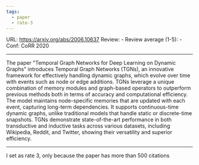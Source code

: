 ```yaml
---
tags:
  - paper
  - rate-3
---
```

URL: https://arxiv.org/abs/2006.10637
Review: -
Review average (1-5): - 
Conf: CoRR 2020

---

The paper "Temporal Graph Networks for Deep Learning on Dynamic Graphs" introduces Temporal Graph Networks (TGNs), an innovative framework for effectively handling dynamic graphs, which evolve over time with events such as node or edge additions. TGNs leverage a unique combination of memory modules and graph-based operators to outperform previous methods both in terms of accuracy and computational efficiency. The model maintains node-specific memories that are updated with each event, capturing long-term dependencies. It supports continuous-time dynamic graphs, unlike traditional models that handle static or discrete-time snapshots. TGNs demonstrate state-of-the-art performance in both transductive and inductive tasks across various datasets, including Wikipedia, Reddit, and Twitter, showing their versatility and superior efficiency.

---

I set as rate 3, only because the paper has more than 500 citations